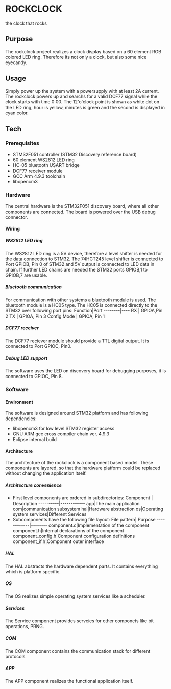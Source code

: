 # ROCKCLOCK
the clock that rocks

## Purpose
The rockclock project realizes a clock display based on a 60 element RGB colored LED ring. Therefore its not only a clock, but
also some nice eyecandy.

## Usage
Simply power up the system with a powersupply with at least 2A current. The rockclock powers up and searchs for a valid DCF77 signal while
the clock starts with time 0:00. The 12'o'clock point is shown as white dot on the LED ring, hour is yellow, minutes is green and the second
is displayed in cyan color.

## Tech

### Prerequisites
* STM32F051 controller (STM32 Discovery reference board)
* 60 element WS2812 LED ring
* HC-05 bluetooth USART bridge
* DCF77 receiver module
* GCC Arm 4.9.3 toolchain
* libopencm3

### Hardware
The central hardware is the STM32F051 discovery board, where all other components are connected.
The board is powered over the USB debug connector.
#### Wiring
##### WS2812 LED ring
The WS2812 LED ring is a 5V device, therefore a level shifter is needed for the data connection to STM32.
The 74HCT245 level shifter is connected to Port GPIOB, Pin 0 of STM32 and 5V output is connected to LED data in chain. If further
LED chains are needed the STM32 ports GPIOB,1 to GPIOB,7 are usable.

##### Bluetooth communication
For communication with other systems a bluetooth module is used. The bluetooth module is a HC05 type. The HC05 is connected directly to
the STM32 over following port pins:
Function|Port
--------|----
 RX | GPIOA,Pin 2 
 TX | GPIOA, Pin 3 
 Config Mode | GPIOA, Pin 1 

##### DCF77 receiver
The DCF77 reciever module should provide a TTL digital output. It is connected to Port GPIOC, Pin0.

##### Debug LED support
The software uses the LED on discovery board for debugging purposes, it is connected to GPIOC, Pin 8.

### Software
#### Environment
The software is designed around STM32 platform and has following dependencies:
* libopencm3 for low level STM32 register access
* GNU ARM gcc cross compiler chain ver. 4.9.3
* Eclipse internal build

#### Architecture
The architecture of the rockclock is a component based model. These components are layered, so that the hardware platform could be replaced
without changing the application itself.

##### Architecture convenience
* First level components are ordered in subdirectories:
Component | Description 
----------|------------
app|The main application
com|communication subsystem
hal|Hardware abstraction
os|Operating system
services|Different Services
* Subcomponents have the following file layout:
File pattern| Purpose
------------|--------
component.c|Implementation of the component
component.h|Internal declarations of the component
component_config.h|Component configuration definitions
component_if.h|Component outer interface

##### HAL
The HAL abstracts the hardware dependent parts. It contains everything which is platform specific.

##### OS
The OS realizes simple operating system services like a scheduler.

##### Services
The Service component provides servcies for other componets like bit operations, PRNG.

##### COM
The COM component contains the communication stack for different protocols

##### APP
The APP component realizes the functional application itself.


